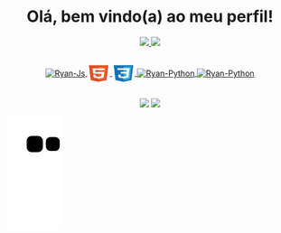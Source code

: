 <h1 align="center"> Olá, bem vindo(a) ao meu perfil!
</h1>
<div align="center">
  <a href="https://github.com/ryanwilll">
  <img height="120em" src="https://github-readme-stats.vercel.app/api?username=ryanwilll&show_icons=true&theme=dracula&include_all_commits=true&count_private=true"/>
  <img height="120em" src="https://github-readme-stats.vercel.app/api/top-langs/?username=ryanwilll&layout=compact&langs_count=11&theme=dracula"/>
</div>

  
<div style="display: inline_block"><br>
  <p align="center">
  <img align="center" alt="Ryan-Js" height="30" width="40" src="https://cdn.jsdelivr.net/gh/devicons/devicon/icons/javascript/javascript-original.svg">
  <img align="center" alt="Ryan-HTML" height="30" width="40" src="https://raw.githubusercontent.com/devicons/devicon/master/icons/html5/html5-original.svg">
  <img align="center" alt="Ryan-CSS" height="30" width="40" src="https://raw.githubusercontent.com/devicons/devicon/master/icons/css3/css3-original.svg">
  <img align="center" alt="Ryan-Python" height="30" width="40" src="https://cdn.jsdelivr.net/gh/devicons/devicon/icons/c/c-original.svg">
  <img align="center" alt="Ryan-Python" height="30" width="40" src="https://cdn.jsdelivr.net/gh/devicons/devicon/icons/lua/lua-plain-wordmark.svg">
    
  </p>  
</div>
 
##
  
  <div>
<p align="center">
  <a href = "mailto:ryan_will-@hotmail.com"><img src="https://img.shields.io/badge/-Gmail-%23333?style=for-the-badge&logo=gmail&logoColor=white" target="_blank"></a>
  <a href="https://www.linkedin.com/in/ryan-will-580327226/" target="_blank"><img src="https://img.shields.io/badge/-LinkedIn-%230077B5?style=for-the-badge&logo=linkedin&logoColor=white" target="_blank"></a> 
 </p>
    
  ![Snake animation](https://github.com/ryanwilll/ryanwilll/blob/output/github-contribution-grid-snake.svg)
 
</div>
